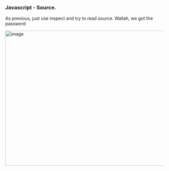 ### Javascript - Source.
As previous, just use inspect and try to read source. Wallah, we got the password 

<img width="1035" height="431" alt="image" src="https://github.com/user-attachments/assets/a2bb3661-addf-4d8f-9103-e092646aa67e" />
